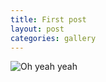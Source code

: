 ```yaml
---
title: First post
layout: post
categories: gallery
---
```


![Oh yeah yeah](http://www.lifetabporterville.org/dbimages/image.php%3FFILENAME=calendaritem_04611.jpg)